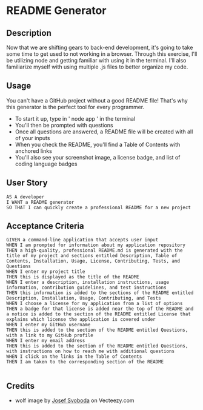 # README Generator

## Description 
Now that we are shifting gears to back-end development, it's going to take some time to get used to not working in a browser. Through this exercise, I'll
be utilizing node and getting familiar with using it in the terminal. I'll also familiarize myself with using multiple .js files to better organize my code. 

## Usage



You can't have a GitHub project without a good README file! That's why this generator is the perfect tool for every programmer. 

- To start it up, type in ' node app ' in the terminal
- You'll then be prompted with questions
- Once all questions are answered, a README file will be created with all of your inputs
- When you check the README, you'll find a Table of Contents with anchored links
- You'll also see your screenshot image, a license badge, and list of coding language badges


## User Story
```
AS A developer
I WANT a README generator
SO THAT I can quickly create a professional README for a new project

```

## Acceptance Criteria 
```
GIVEN a command-line application that accepts user input
WHEN I am prompted for information about my application repository
THEN a high-quality, professional README.md is generated with the title of my project and sections entitled Description, Table of Contents, Installation, Usage, License, Contributing, Tests, and Questions
WHEN I enter my project title
THEN this is displayed as the title of the README
WHEN I enter a description, installation instructions, usage information, contribution guidelines, and test instructions
THEN this information is added to the sections of the README entitled Description, Installation, Usage, Contributing, and Tests
WHEN I choose a license for my application from a list of options
THEN a badge for that license is added near the top of the README and a notice is added to the section of the README entitled License that explains which license the application is covered under
WHEN I enter my GitHub username
THEN this is added to the section of the README entitled Questions, with a link to my GitHub profile
WHEN I enter my email address
THEN this is added to the section of the README entitled Questions, with instructions on how to reach me with additional questions
WHEN I click on the links in the Table of Contents
THEN I am taken to the corresponding section of the README


```

## Credits

- wolf image by <a href="https://www.vecteezy.com/photo/2458115-portrait-of-arctic-wolf">Josef Svoboda</a> on Vecteezy.com


